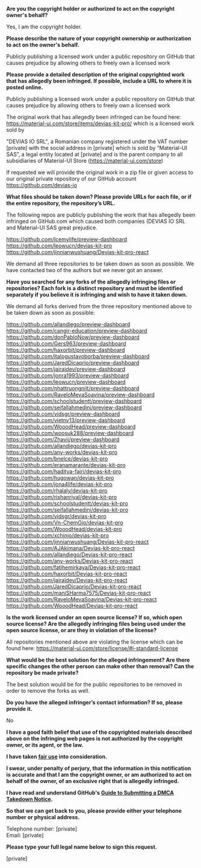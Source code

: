 **Are you the copyright holder or authorized to act on the copyright owner's behalf?**

Yes, I am the copyright holder.

**Please describe the nature of your copyright ownership or authorization to act on the owner's behalf.**

Publicly publishing a licensed work under a public repository on GitHub that causes prejudice by allowing others to freely own a licensed work

**Please provide a detailed description of the original copyrighted work that has allegedly been infringed. If possible, include a URL to where it is posted online.**

Publicly publishing a licensed work under a public repository on GitHub that causes prejudice by allowing others to freely own a licensed work

The original work that has allegedly been infringed can be found here: https://material-ui.com/store/items/devias-kit-pro/ which is a licensed work sold by

"DEVIAS IO SRL", a Romanian company registered under the VAT number [private] with the social address in [private]
which is sold by “Material-UI SAS”, a legal entity located at [private] and is the parent company to all subsidiaries of Material-UI Store (https://material-ui.com/store)

If requested we will provide the original work in a zip file or given access to our original private repository of our GitHub account https://github.com/devias-io

**What files should be taken down? Please provide URLs for each file, or if the entire repository, the repository’s URL.**

The following repos are publicly publishing the work that has allegedly been infringed on GitHub.com which caused both companies (DEVIAS IO SRL and Material-UI SAS great prejudice.

https://github.com/Icemylife/preview-dashboard  
https://github.com/leowucn/devias-kit-pro  
https://github.com/jinnianwushuang/Devias-kit-pro-react

We demand all three repositories to be taken down as soon as possible. We have contacted two of the authors but we never got an answer.

**Have you searched for any forks of the allegedly infringing files or repositories? Each fork is a distinct repository and must be identified separately if you believe it is infringing and wish to have it taken down.**

We demand all forks derived from the three repository mentioned above to be taken down as soon as possible:

https://github.com/allandiego/preview-dashboard  
https://github.com/cangir-education/preview-dashboard  
https://github.com/donPabloNow/preview-dashboard  
https://github.com/Gers963/preview-dashboard  
https://github.com/haxorbit/preview-dashboard  
https://github.com/italogustavoborba/preview-dashboard  
https://github.com/JaredDicaprio/preview-dashboard  
https://github.com/jairajdev/preview-dashboard  
https://github.com/jonra1993/preview-dashboard  
https://github.com/leowucn/preview-dashboard  
https://github.com/nhattruongniit/preview-dashboard  
https://github.com/RaveloMevaSoavina/preview-dashboard  
https://github.com/schoolstudentt/preview-dashboard  
https://github.com/seifallahmedini/preview-dashboard  
https://github.com/vidsgr/preview-dashboard  
https://github.com/vietnv13/preview-dashboard  
https://github.com/WooodHead/preview-dashboard  
https://github.com/woosuk288/preview-dashboard  
https://github.com/Zhavii/preview-dashboard  
https://github.com/allandiego/devias-kit-pro  
https://github.com/any-works/devias-kit-pro  
https://github.com/bnelce/devias-kit-pro  
https://github.com/eranamarante/devias-kit-pro  
https://github.com/haditya-fajri/devias-kit-pro  
https://github.com/hugowan/devias-kit-pro  
https://github.com/jona4life/devias-kit-pro  
https://github.com/rhalaly/devias-kit-pro  
https://github.com/rishanriyal/devias-kit-pro  
https://github.com/schoolstudentt/devias-kit-pro  
https://github.com/seifallahmedini/devias-kit-pro  
https://github.com/vidsgr/devias-kit-pro  
https://github.com/Vn-ChemGio/devias-kit-pro  
https://github.com/WooodHead/devias-kit-pro  
https://github.com/xchinjo/devias-kit-pro  
https://github.com/jinnianwushuang/Devias-kit-pro-react  
https://github.com/AJAkimana/Devias-kit-pro-react  
https://github.com/allandiego/Devias-kit-pro-react  
https://github.com/any-works/Devias-kit-pro-react  
https://github.com/fatihemirkaya/Devias-kit-pro-react  
https://github.com/haxorbit/Devias-kit-pro-react  
https://github.com/jairajdev/Devias-kit-pro-react  
https://github.com/JaredDicaprio/Devias-kit-pro-react  
https://github.com/maniSHarma7575/Devias-kit-pro-react  
https://github.com/RaveloMevaSoavina/Devias-kit-pro-react  
https://github.com/WooodHead/Devias-kit-pro-react  

**Is the work licensed under an open source license? If so, which open source license? Are the allegedly infringing files being used under the open source license, or are they in violation of the license?**

All repositories mentioned above are violating the license which can be found here:
https://material-ui.com/store/license/#i-standard-license

**What would be the best solution for the alleged infringement? Are there specific changes the other person can make other than removal? Can the repository be made private?**

The best solution would be for the public repositories to be removed in order to remove the forks as well.

**Do you have the alleged infringer’s contact information? If so, please provide it.**

No

**I have a good faith belief that use of the copyrighted materials described above on the infringing web pages is not authorized by the copyright owner, or its agent, or the law.**

**I have taken <a href="https://www.lumendatabase.org/topics/22">fair use</a> into consideration.**

**I swear, under penalty of perjury, that the information in this notification is accurate and that I am the copyright owner, or am authorized to act on behalf of the owner, of an exclusive right that is allegedly infringed.**

**I have read and understand GitHub's <a href="https://docs.github.com/articles/guide-to-submitting-a-dmca-takedown-notice/">Guide to Submitting a DMCA Takedown Notice</a>.**

**So that we can get back to you, please provide either your telephone number or physical address.**

Telephone number: [private]  
Email: [private]  

**Please type your full legal name below to sign this request.**

[private]
